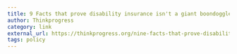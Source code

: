 ```yaml
---
title: 9 Facts that prove disability insurance isn't a giant boondoggle
author: Thinkprogress
category: link
external_url: https://thinkprogress.org/nine-facts-that-prove-disability-insurance-isnt-a-giant-boondoggle-995fa13e65aa
tags: policy
---
```

